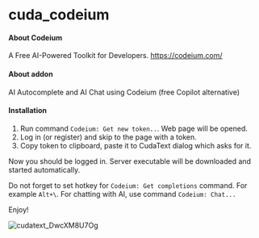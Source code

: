 # cuda_codeium

#### About Codeium

A Free AI-Powered Toolkit for Developers. https://codeium.com/  

#### About addon

AI Autocomplete and AI Chat using Codeium (free Copilot alternative)

#### Installation

1. Run command `Codeium: Get new token..`. Web page will be opened.
2. Log in (or register) and skip to the page with a token.
3. Copy token to clipboard, paste it to CudaText dialog which asks for it.

Now you should be logged in. Server executable will be downloaded and started automatically.

Do not forget to set hotkey for `Codeium: Get completions` command. For example `Alt+\`.
For chatting with AI, use command `Codeium: Chat...`

Enjoy!

![cudatext_DwcXM8U7Og](https://github.com/veksha/cuda_codeium/assets/275333/83f42674-709b-43a3-a2cb-83a909c1014e)
